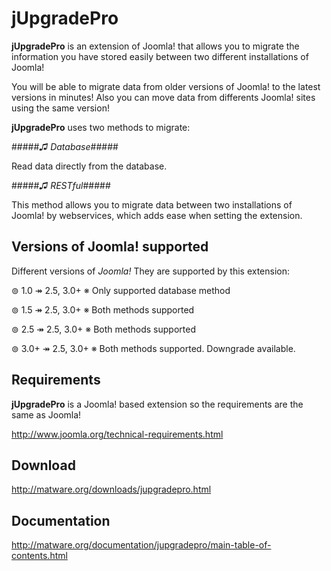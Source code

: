 jUpgradePro
========

**jUpgradePro** is an extension of Joomla! that allows you to migrate the information you have stored easily between two different installations of Joomla!

You will be able to migrate data from older versions of Joomla! to the latest versions in minutes! Also you can move data from differents Joomla! sites using the same version!

**jUpgradePro** uses two methods to migrate:

#####*♫* _Database_#####

Read data directly from the database.

#####*♫* _RESTful_#####

This method allows you to migrate data between two installations of Joomla! by webservices, which adds ease when setting the extension.

Versions of Joomla! supported
------------

Different versions of _Joomla!_ They are supported by this extension:

⊚ 1.0 ↠  2.5, 3.0+ ※ Only supported database method

⊚ 1.5 ↠  2.5, 3.0+ ※ Both methods supported

⊚ 2.5 ↠  2.5, 3.0+ ※ Both methods supported

⊚ 3.0+ ↠  2.5, 3.0+ ※ Both methods supported. Downgrade available.
 
Requirements
------------

**jUpgradePro** is a Joomla! based extension so the requirements are the same as Joomla!

http://www.joomla.org/technical-requirements.html

Download
------------

http://matware.org/downloads/jupgradepro.html

Documentation
------------

http://matware.org/documentation/jupgradepro/main-table-of-contents.html
